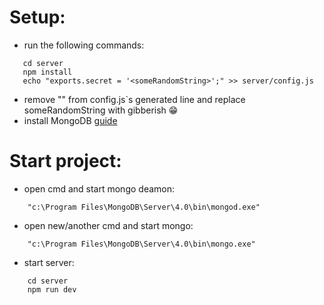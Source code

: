 # Setup:
 - run the following commands:
 ```
    cd server
    npm install
    echo "exports.secret = '<someRandomString>';" >> server/config.js
 ```
 - remove "" from config.js`s generated line and replace someRandomString with gibberish 😁
 - install MongoDB [guide](https://treehouse.github.io/installation-guides/windows/mongo-windows.html)

# Start project:
- open cmd and start mongo deamon: 
```
    "c:\Program Files\MongoDB\Server\4.0\bin\mongod.exe"
```

- open new/another cmd and start mongo: 
```
    "c:\Program Files\MongoDB\Server\4.0\bin\mongo.exe"
```

- start server:
```
    cd server
    npm run dev
```
